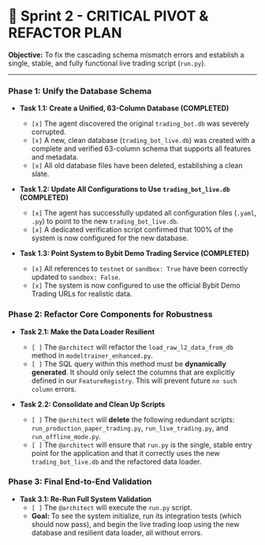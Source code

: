 # 🚨 Sprint 2 - CRITICAL PIVOT & REFACTOR PLAN

**Objective:** To fix the cascading schema mismatch errors and establish a single, stable, and fully functional live trading script (`run.py`).

---

### Phase 1: Unify the Database Schema

*   **Task 1.1: Create a Unified, 63-Column Database (COMPLETED)**
    *   `[x]` The agent discovered the original `trading_bot.db` was severely corrupted.
    *   `[x]` A new, clean database (`trading_bot_live.db`) was created with a complete and verified 63-column schema that supports all features and metadata.
    *   `[x]` All old database files have been deleted, establishing a clean slate.

*   **Task 1.2: Update All Configurations to Use `trading_bot_live.db` (COMPLETED)**
    *   `[x]` The agent has successfully updated all configuration files (`.yaml`, `.py`) to point to the new `trading_bot_live.db`.
    *   `[x]` A dedicated verification script confirmed that 100% of the system is now configured for the new database.
    
*   **Task 1.3: Point System to Bybit Demo Trading Service (COMPLETED)**
    *   `[x]` All references to `testnet` or `sandbox: True` have been correctly updated to `sandbox: False`.
    *   `[x]` The system is now configured to use the official Bybit Demo Trading URLs for realistic data.

### Phase 2: Refactor Core Components for Robustness

*   **Task 2.1: Make the Data Loader Resilient**
    *   `[ ]` The `@architect` will refactor the `load_raw_l2_data_from_db` method in `modeltrainer_enhanced.py`.
    *   `[ ]` The SQL query within this method must be **dynamically generated**. It should only select the columns that are explicitly defined in our `FeatureRegistry`. This will prevent future `no such column` errors.

*   **Task 2.2: Consolidate and Clean Up Scripts**
    *   `[ ]` The `@architect` will **delete** the following redundant scripts: `run_production_paper_trading.py`, `run_live_trading.py`, and `run_offline_mode.py`.
    *   `[ ]` The `@architect` will ensure that `run.py` is the single, stable entry point for the application and that it correctly uses the new `trading_bot_live.db` and the refactored data loader.

### Phase 3: Final End-to-End Validation

*   **Task 3.1: Re-Run Full System Validation**
    *   `[ ]` The `@architect` will execute the `run.py` script.
    *   **Goal:** To see the system initialize, run its integration tests (which should now pass), and begin the live trading loop using the new database and resilient data loader, all without errors.


